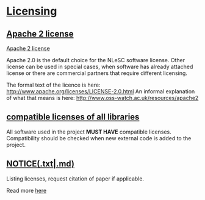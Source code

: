 # [Licensing](#licensing)

## [Apache 2 license](#apache-2)

[Apache 2 license](http://www.apache.org/licenses/LICENSE-2.0)

Apache 2.0 is the default choice for the NLeSC software license. Other license can be used in special cases, when software has
already attached license or there are commercial partners that require different licensing.

The formal text of the licence is here: http://www.apache.org/licenses/LICENSE-2.0.html
An informal explanation of what that means is here: http://www.oss-watch.ac.uk/resources/apache2

## [compatible licenses of all libraries](#compatible-licenses)

All software used in the project **MUST HAVE** compatible licenses. Compatibility should be checked
when new external code is added to the project.

## [NOTICE(.txt|.md)](#notice)

Listing licenses, request citation of paper if applicable.

Read more [here](http://www.apache.org/dev/licensing-howto.html)
